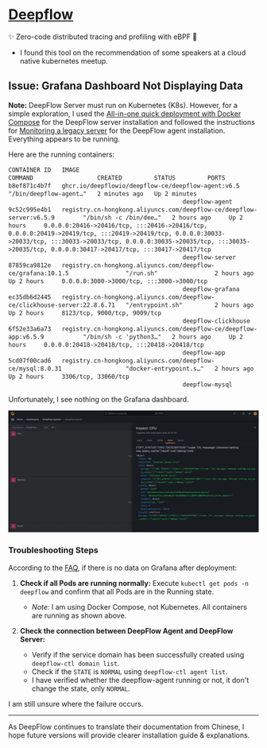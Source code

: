 # [Deepflow](https://deepflow.io)

✨ Zero-code distributed tracing and profiling with eBPF 🚀

* I found this tool on the recommendation of some speakers at a cloud native kubernetes meetup.

## Issue: Grafana Dashboard Not Displaying Data

**Note:** DeepFlow Server must run on Kubernetes (K8s). However, for a simple exploration, I used the [All-in-one quick deployment with Docker Compose](https://www.deepflow.io/docs/ce-install/all-in-one/#deploying-with-docker-compose) for the DeepFlow server installation and followed the instructions for [Monitoring a legacy server](https://www.deepflow.io/docs/ce-install/legacy-host/) for the DeepFlow agent installation. Everything appears to be running.

Here are the running containers:

```
CONTAINER ID   IMAGE                                                                       COMMAND                  CREATED         STATUS         PORTS
b8ef871c4b7f   ghcr.io/deepflowio/deepflow-ce/deepflow-agent:v6.5                          "/bin/deepflow-agent…"   2 minutes ago   Up 2 minutes
                                                 deepflow-agent
9c52c995e4b1   registry.cn-hongkong.aliyuncs.com/deepflow-ce/deepflow-server:v6.5.9        "/bin/sh -c /bin/dee…"   2 hours ago     Up 2 hours     0.0.0.0:20416->20416/tcp, :::20416->20416/tcp, 0.0.0.0:20419->20419/tcp, :::20419->20419/tcp, 0.0.0.0:30033->20033/tcp, :::30033->20033/tcp, 0.0.0.0:30035->20035/tcp, :::30035->20035/tcp, 0.0.0.0:30417->20417/tcp, :::30417->20417/tcp
                                                 deepflow-server
87859ca9812e   registry.cn-hongkong.aliyuncs.com/deepflow-ce/grafana:10.1.5                "/run.sh"                2 hours ago     Up 2 hours     0.0.0.0:3000->3000/tcp, :::3000->3000/tcp
                                                 deepflow-grafana
ec35db6d2445   registry.cn-hongkong.aliyuncs.com/deepflow-ce/clickhouse-server:22.8.6.71   "/entrypoint.sh"         2 hours ago     Up 2 hours     8123/tcp, 9000/tcp, 9009/tcp
                                                 deepflow-clickhouse
6f52e33a6a73   registry.cn-hongkong.aliyuncs.com/deepflow-ce/deepflow-app:v6.5.9           "/bin/sh -c 'python3…"   2 hours ago     Up 2 hours     0.0.0.0:20418->20418/tcp, :::20418->20418/tcp
                                                 deepflow-app
5cd07f00cad6   registry.cn-hongkong.aliyuncs.com/deepflow-ce/mysql:8.0.31                  "docker-entrypoint.s…"   2 hours ago     Up 2 hours     3306/tcp, 33060/tcp
                                                 deepflow-mysql
```

Unfortunately, I see nothing on the Grafana dashboard.

![grafana-500-deepflow-server-error](assets/grafana-500-deepflow-server-error.jpeg)

### Troubleshooting Steps

According to the [FAQ](https://www.deepflow.io/docs/diagnose/FAQ/), if there is no data on Grafana after deployment:

1. **Check if all Pods are running normally:** Execute `kubectl get pods -n deepflow` and confirm that all Pods are in the Running state.
   - *Note:* I am using Docker Compose, not Kubernetes. All containers are running as shown above.

2. **Check the connection between DeepFlow Agent and DeepFlow Server:**
   - Verify if the service domain has been successfully created using `deepflow-ctl domain list`.
   - Check if the `STATE` is `NORMAL` using `deepflow-ctl agent list`.
   - I have verified whether the deepflow-agent running or not, it don't change the state, only `NORMAL`.

I am still unsure where the failure occurs.

---

As DeepFlow continues to translate their documentation from Chinese, I hope future versions will provide clearer installation guide & explanations.
